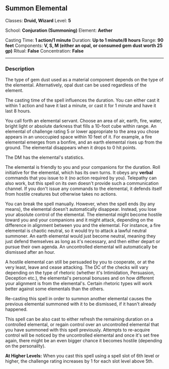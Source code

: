 ## Summon Elemental

Classes: **Druid, Wizard**
Level: **5**

School: **Conjuration (Summoning)**
Element: **Aether**

Casting Time: **1 action/1 minute**
Duration: **Up to 1 minute/8 hours**
Range: **90 feet**
Components: **V, S, M (either an opal, or consumed gem dust worth 25 gp)**
Ritual: **False**
Concentration: **False**

------

### Description

The type of gem dust used as a material component depends on the type of the elemental. Alternatively, opal dust can be used regardless of the element.

The casting time of the spell influences the duration. You can either cast it within 1 action and have it last a minute, or cast it for 1 minute and have it last 8 hours.

You call forth an elemental servant. Choose an area of air, earth, fire, water, bright light or absolute darkness that fills a 10-foot cube within range. An elemental of challenge rating 5 or lower appropriate to the area you chose appears in an unoccupied space within 10 feet of it. For example, a fire elemental emerges from a bonfire, and an earth elemental rises up from the ground. The elemental disappears when it drops to 0 hit points.

The DM has the elemental's statistics.

The elemental is friendly to you and your companions for the duration. Roll initiative for the elemental, which has its own turns. It obeys any **verbal** commands that you issue to it (no action required by you). Telepathy can also work, but this spell on its own doesn't provide such a communication channel. If you don't issue any commands to the elemental, it defends itself from hostile creatures but otherwise takes no actions.

You can break the spell manually. However, when the spell ends (by any means), the elemental doesn't automatically disappear. Instead, you lose your absolute control of the elemental. The elemental might become hostile toward you and your companions and it might attack, depending on the difference in alignment between you and the elemental. For instance, a fire elemental is chaotic neutral, so it would try to attack a lawful neutral summoner. An earth elemental would just become neutral, meaning they just defend themselves as long as it's necessary, and then either depart or pursue their own agenda. An uncontrolled elemental will automatically be dismissed after an hour.

A hostile elemental can still be persuaded by you to cooperate, or at the very least, leave and cease attacking. The DC of the checks will vary depending on the type of rhetoric (whether it's Intimidation, Persuasion, Deception etc.), the elemental's personal bonuses and on how different your alignment is from the elemental's. Certain rhetoric types will work better against some elementals than the others.

Re-casting this spell in order to summon another elemental causes the previous elemental summoned with it to be dismissed, if it hasn't already happened.

This spell can be also cast to either refresh the remaining duration on a controlled elemental, or regain control over an uncontrolled elemental that you have summoned with this spell previously. Attempts to re-acquire control will be noticed by the uncontrolled elemental and once it's set free again, there might be an even bigger chance it becomes hostile (depending on the personality).

**At Higher Levels:** When you cast this spell using a spell slot of 6th level or higher, the challenge rating increases by 1 for each slot level above 5th.
